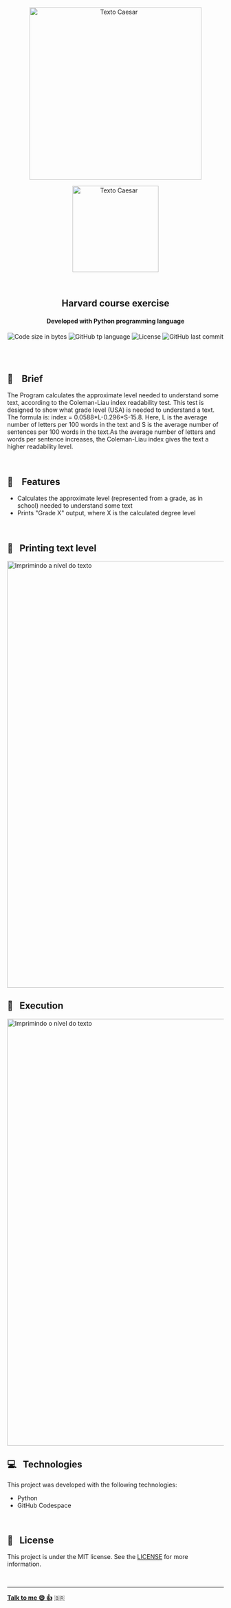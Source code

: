 <p align="center">
<br>
  <img  hight="auto" width="400px" alt="Texto Caesar" src="https://res.cloudinary.com/dxijjbby3/image/upload/v1666044981/Readabilitypy/2137a3a50a56989ee78d43f1e235e59c_rnmqam.png"/>
</p>
<p align="center">
  <img  hight="auto" width="200px" alt="Texto Caesar" src="https://res.cloudinary.com/dxijjbby3/image/upload/v1666045041/Readabilitypy/SUBTITULOPYTHON_zfflvm.png"/>
</p>
<br>
  <h2 align="center">
      Harvard course exercise
<br>
  </h2>
  <h4 align="center">Developed with Python programming language</h4>
  <p align="center">
  <img alt="Code size in bytes" src="https://img.shields.io/github/languages/code-size/larissayasmim/readability-py?color=white">
  <img alt="GitHub tp language" src="https://img.shields.io/github/languages/top/larissayasmim/readability-py?color=black">
  <img alt="License" src="https://img.shields.io/badge/license-MIT-%2304D361?color=white">
  <img alt="GitHub last commit" src="https://img.shields.io/github/last-commit/larissayasmim/readability-py?color=black">
</p>
<br>
<br>

## :memo: &nbsp;&nbsp; Brief
<p>The Program calculates the approximate level needed to understand some text, according to the Coleman-Liau index readability test. This test is designed to show what grade level (USA) is needed to understand a text. The formula is: index = 0.0588*L-0.296*S-15.8. Here, L is the average number of letters per 100 words in the text and S is the average number of sentences per 100 words in the text.As the average number of letters and words per sentence increases, the Coleman-Liau index gives the text a higher readability level.</p>


<br>

## :gem: &nbsp;&nbsp; Features
- Calculates the approximate level (represented from a grade, as in school) needed to understand some text
- Prints "Grade X" output, where X is the calculated degree level
<br>

## :book: &nbsp; Printing text level
<img height="auto" width="990" alt="Imprimindo a nível do texto" src="https://res.cloudinary.com/dxijjbby3/image/upload/v1666044083/Readabilitypy/readabilitypy_ffuskz.png"/>
<br>

## :book: &nbsp; Execution
<img  height="auto" width="990" alt="Imprimindo o nível do texto" src="https://res.cloudinary.com/dxijjbby3/image/upload/v1666044607/Readabilitypy/readpyvideo_online-video-cutter.com_p7cxuv.gif"/>
<br>

## :computer:  &nbsp; Technologies
This project was developed with the following technologies:

- Python
- GitHub Codespace

<br>

## :page_with_curl: &nbsp; License
This project is under the MIT license. See the [LICENSE](https://github.com/larissayasmim/readability-py/blob/main/LICENSE) for more information.

<br>

---

**[Talk to me :smile:&nbsp;:thumbsup:](https://www.linkedin.com/in/larissayasmimpa)** <span>&#x1f1e7;&#x1f1f7;</span>

